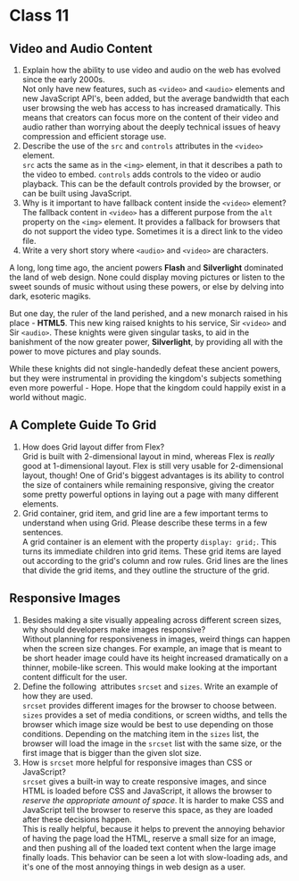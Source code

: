 # Class 11

## Video and Audio Content

1. Explain how the ability to use video and audio on the web has evolved since the early 2000s.  
Not only have new features, such as `<video>` and `<audio>` elements and new JavaScript API's, been added, but the average bandwidth that each user browsing the web has access to has increased dramatically. This means that creators can focus more on the content of their video and audio rather than worrying about the deeply technical issues of heavy compression and efficient storage use.
2. Describe the use of the `src` and `controls` attributes in the `<video>` element.  
`src` acts the same as in the `<img>` element, in that it describes a path to the video to embed. `controls` adds controls to the video or audio playback. This can be the default controls provided by the browser, or can be built using JavaScript.
3. Why is it important to have fallback content inside the `<video>` element?  
The fallback content in `<video>` has a different purpose from the `alt` property on the `<img>` element. It provides a fallback for browsers that do not support the video type. Sometimes it is a direct link to the video file.
4. Write a very short story where `<audio>` and `<video>` are characters.  

A long, long time ago, the ancient powers **Flash** and **Silverlight** dominated the land of web design. None could display moving pictures or listen to the sweet sounds of music without using these powers, or else by delving into dark, esoteric magiks.  

But one day, the ruler of the land perished, and a new monarch raised in his place - **HTML5**. This new king raised knights to his service, Sir `<video>` and Sir `<audio>`. These knights were given singular tasks, to aid in the banishment of the now greater power, **Silverlight**, by providing all with the power to move pictures and play sounds. 

While these knights did not single-handedly defeat these ancient powers, but they were instrumental in providing the kingdom's subjects something even more powerful - Hope. Hope that the kingdom could happily exist in a world without magic.

## A Complete Guide To Grid

1. How does Grid layout differ from Flex?  
Grid is built with 2-dimensional layout in mind, whereas Flex is *really* good at 1-dimensional layout. Flex is still very usable for 2-dimensional layout, though! One of Grid's biggest advantages is its ability to control the size of containers while remaining responsive, giving the creator some pretty powerful options in laying out a page with many different elements.
2. Grid container, grid item, and grid line are a few important terms to understand when using Grid. Please describe these terms in a few sentences.  
A grid container is an element with the property `display: grid;`. This turns its immediate children into grid items. These grid items are layed out according to the grid's column and row rules. Grid lines are the lines that divide the grid items, and they outline the structure of the grid.

## Responsive Images

1. Besides making a site visually appealing across different screen sizes, why should developers make images responsive?  
Without planning for responsiveness in images, weird things can happen when the screen size changes. For example, an image that is meant to be short header image could have its height increased dramatically on a thinner, mobile-like screen. This would make looking at the important content difficult for the user.
2. Define the following <img> attributes `srcset` and `sizes`. Write an example of how they are used.  
`srcset` provides different images for the browser to choose between. `sizes` provides a set of media conditions, or screen widths, and tells the browser which image size would be best to use depending on those conditions. Depending on the matching item in the `sizes` list, the browser will load the image in the `srcset` list with the same size, or the first image that is bigger than the given slot size.
3. How is `srcset` more helpful for responsive images than CSS or JavaScript?  
`srcset` gives a built-in way to create responsive images, and since HTML is loaded before CSS and JavaScript, it allows the browser to *reserve the appropriate amount of space*. It is harder to make CSS and JavaScript tell the browser to reserve this space, as they are loaded after these decisions happen.<br>
This is really helpful, because it helps to prevent the annoying behavior of having the page load the HTML, reserve a small size for an image, and then pushing all of the loaded text content when the large image finally loads. This behavior can be seen a lot with slow-loading ads, and it's one of the most annoying things in web design as a user.

